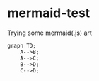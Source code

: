 # mermaid-test
Trying some mermaid(.js) art

```mermaid
graph TD;                                                                         
    A-->B;                                                                        
    A-->C;                                                                        
    B-->D;                                                                        
    C-->D; 
````

